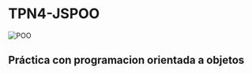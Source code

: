 # TPN4-JSPOO
![POO](https://jairogarciarincon.com/img/clases/1537.jpg)


## Práctica con programacion orientada a objetos